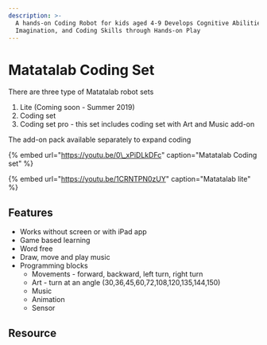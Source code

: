 ```yaml
---
description: >-
  A hands-on Coding Robot for kids aged 4-9 Develops Cognitive Abilities,
  Imagination, and Coding Skills through Hands-on Play
---
```


# Matatalab Coding Set

There are three type of Matatalab robot sets

1. Lite \(Coming soon - Summer 2019\)
2. Coding set 
3. Coding set pro  - this set includes coding set with Art and Music add-on

The add-on pack available separately to expand coding



{% embed url="https://youtu.be/0\_xPiDLkDFc" caption="Matatalab Coding set" %}

{% embed url="https://youtu.be/1CRNTPN0zUY" caption="Matatalab lite" %}



## Features

* Works without screen or with iPad app
* Game based learning
* Word free
* Draw, move and play music
* Programming blocks 
  * Movements - forward, backward, left turn, right turn
  * Art - turn at an angle \(30,36,45,60,72,108,120,135,144,150\)
  * Music 
  * Animation
  * Sensor

## Resource



